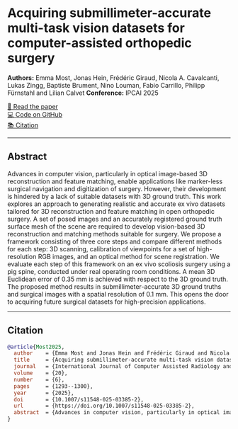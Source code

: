 # Acquiring submillimeter-accurate multi-task vision datasets for computer-assisted orthopedic surgery

**Authors:** Emma Most, Jonas Hein, Frédéric Giraud, Nicola A. Cavalcanti, Lukas Zingg, Baptiste Brument, Nino Louman, Fabio Carrillo, Philipp Fürnstahl and Lilian Calvet
**Conference:** IPCAI 2025

[📄 Read the paper](https://rdcu.be/el5Jj)  
[💻 Code on GitHub](https://github.com/emmamost26/CAOS3D_v0)  
[📚 Citation](#citation)

---

## Abstract

Advances in computer vision, particularly in optical image-based 3D reconstruction and feature matching, enable applications like marker-less surgical navigation and digitization of surgery. However, their development is hindered by a lack of suitable datasets with 3D ground truth. This work explores an approach to generating realistic and accurate ex vivo datasets tailored for 3D reconstruction and feature matching in open orthopedic surgery. A set of posed images and an accurately registered ground truth surface mesh of the scene are required to develop vision-based 3D reconstruction and matching methods suitable for surgery. We propose a framework consisting of three core steps and compare different methods for each step: 3D scanning, calibration of viewpoints for a set of high-resolution RGB images, and an optical method for scene registration. We evaluate each step of this framework on an ex vivo scoliosis surgery using a pig spine, conducted under real operating room conditions. A mean 3D Euclidean error of 0.35 mm is achieved with respect to the 3D ground truth. The proposed method results in submillimeter-accurate 3D ground truths and surgical images with a spatial resolution of 0.1 mm. This opens the door to acquiring future surgical datasets for high-precision applications.

---

## Citation
```bibtex
@article{Most2025,
  author    = {Emma Most and Jonas Hein and Frédéric Giraud and Nicola A. Cavalcanti and Lukas Zingg and Baptiste Brument and Nino Louman and Fabio Carrillo and Philipp Fürnstahl and Lilian Calvet},
  title     = {Acquiring submillimeter-accurate multi-task vision datasets for computer-assisted orthopedic surgery},
  journal   = {International Journal of Computer Assisted Radiology and Surgery},
  volume    = {20},
  number    = {6},
  pages     = {1293--1300},
  year      = {2025},
  doi       = {10.1007/s11548-025-03385-2},
  url       = {https://doi.org/10.1007/s11548-025-03385-2},
  abstract  = {Advances in computer vision, particularly in optical image-based 3D reconstruction and feature matching, enable applications like marker-less surgical navigation and digitization of surgery. However, their development is hindered by a lack of suitable datasets with 3D ground truth. This work explores an approach to generating realistic and accurate ex vivo datasets tailored for 3D reconstruction and feature matching in open orthopedic surgery.}
}
